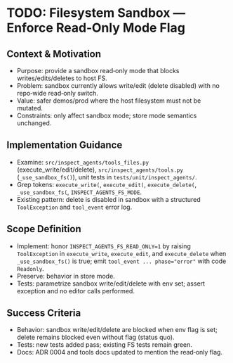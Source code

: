 # TODO: Filesystem Sandbox — Enforce Read‑Only Mode Flag

## Context & Motivation
- Purpose: provide a sandbox read‑only mode that blocks writes/edits/deletes to host FS.
- Problem: sandbox currently allows write/edit (delete disabled) with no repo‑wide read‑only switch.
- Value: safer demos/prod where the host filesystem must not be mutated.
- Constraints: only affect sandbox mode; store mode semantics unchanged.

## Implementation Guidance
- Examine: `src/inspect_agents/tools_files.py` (execute_write/edit/delete), `src/inspect_agents/tools.py` (`_use_sandbox_fs()`), unit tests in `tests/unit/inspect_agents/`.
- Grep tokens: `execute_write(`, `execute_edit(`, `execute_delete(`, `_use_sandbox_fs(`, `INSPECT_AGENTS_FS_MODE`.
- Existing pattern: delete is disabled in sandbox with a structured `ToolException` and `tool_event` error log.

## Scope Definition
- Implement: honor `INSPECT_AGENTS_FS_READ_ONLY=1` by raising `ToolException` in `execute_write`, `execute_edit`, and `execute_delete` when `_use_sandbox_fs()` is true; emit `tool_event ... phase="error"` with code `Readonly`.
- Preserve: behavior in store mode.
- Tests: parametrize sandbox write/edit/delete with env set; assert exception and no editor calls performed.

## Success Criteria
- Behavior: sandbox write/edit/delete are blocked when env flag is set; delete remains blocked even without flag (status quo).
- Tests: new tests added pass; existing FS tests remain green.
- Docs: ADR 0004 and tools docs updated to mention the read‑only flag.

